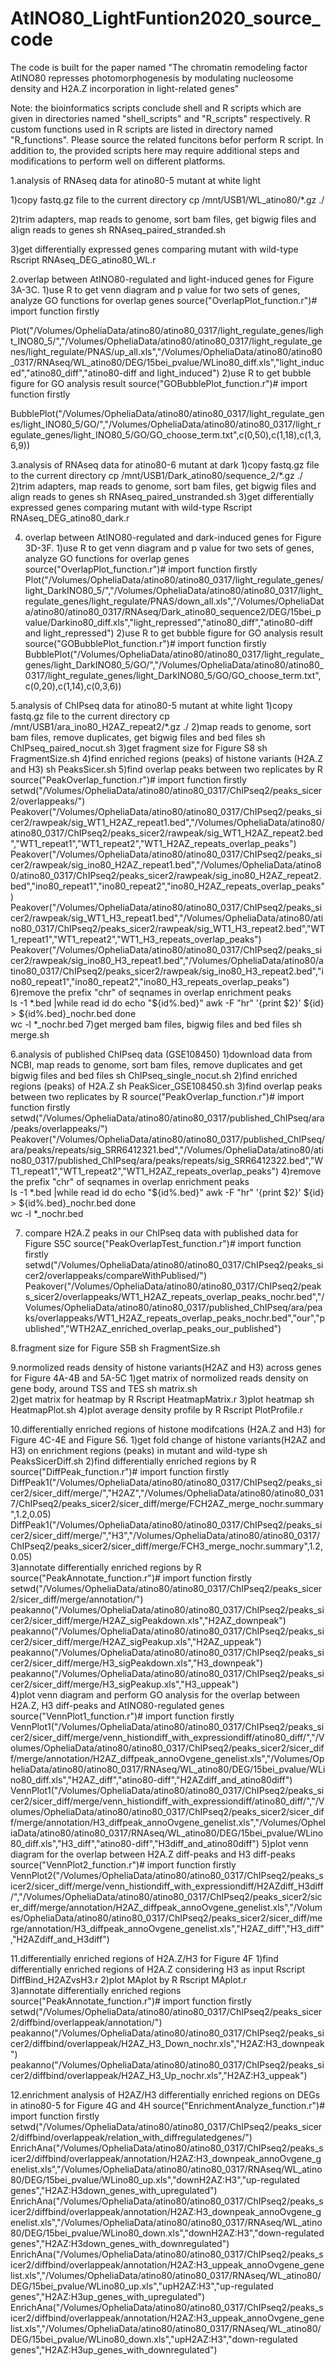 # AtINO80_LightFuntion2020_source_code
The code is built for the paper named "The chromatin remodeling factor AtINO80 represses photomorphogenesis by modulating nucleosome density and H2A.Z incorporation in light-related genes"

Note: the bioinformatics scripts conclude shell and R scripts which are given in directories named "shell_scripts" and "R_scripts" respectively. R custom functions used in R scripts are listed in directory named "R_functions". Please source the related funcitons befor perform R script. In addition to, the provided scripts here may require additional steps and modifications to perform well on different platforms.

1.analysis of RNAseq data for atino80-5 mutant at white light

1)copy fastq.gz file to the current directory
     cp /mnt/USB1/WL_atino80/*.gz ./

2)trim adapters, map reads to genome, sort bam files, get bigwig files and align reads to genes
     sh RNAseq_paired_stranded.sh

3)get differentially expressed genes comparing mutant with wild-type
     Rscript RNAseq_DEG_atino80_WL.r

2.overlap between AtINO80-regulated and light-induced genes for Figure 3A-3C. 
  1)use R to get venn diagram and p value for two sets of genes, analyze GO functions for overlap genes
source("OverlapPlot_function.r")# import function firstly
 
Plot("/Volumes/OpheliaData/atino80/atino80_0317/light_regulate_genes/light_INO80_5/","/Volumes/OpheliaData/atino80/atino80_0317/light_regulate_genes/light_regulate/PNAS/up_all.xls","/Volumes/OpheliaData/atino80/atino80_0317/RNAseq/WL_atino80/DEG/15bei_pvalue/WLino80_diff.xls","light_induced","atino80_diff","atino80-diff and light_induced")
  2)use R to get bubble figure for GO analysis result 
source("GOBubblePlot_function.r")# import function firstly
     
BubblePlot("/Volumes/OpheliaData/atino80/atino80_0317/light_regulate_genes/light_INO80_5/GO/","/Volumes/OpheliaData/atino80/atino80_0317/light_regulate_genes/light_INO80_5/GO/GO_choose_term.txt",c(0,50),c(1,18),c(1,3,6,9))
     
3.analysis of RNAseq data for atino80-6 mutant at dark
  1)copy fastq.gz file to the current directory
     cp /mnt/USB1/Dark_atino80/sequence_2/*.gz ./
  2)trim adapters, map reads to genome, sort bam files, get bigwig files and align reads to genes
     sh RNAseq_paired_unstranded.sh
  3)get differentially expressed genes comparing mutant with wild-type
     Rscript RNAseq_DEG_atino80_dark.r

4. overlap between AtINO80-regulated and dark-induced genes for Figure 3D-3F. 
  1)use R to get venn diagram and p value for two sets of genes, analyze GO functions for overlap genes
     source("OverlapPlot_function.r")# import function firstly
     Plot("/Volumes/OpheliaData/atino80/atino80_0317/light_regulate_genes/light_DarkINO80_5/","/Volumes/OpheliaData/atino80/atino80_0317/light_regulate_genes/light_regulate/PNAS/down_all.xls","/Volumes/OpheliaData/atino80/atino80_0317/RNAseq/Dark_atino80_sequence2/DEG/15bei_pvalue/Darkino80_diff.xls","light_repressed","atino80_diff","atino80-diff and light_repressed")
  2)use R to get bubble figure for GO analysis result 
     source("GOBubblePlot_function.r")# import function firstly
     BubblePlot("/Volumes/OpheliaData/atino80/atino80_0317/light_regulate_genes/light_DarkINO80_5/GO/","/Volumes/OpheliaData/atino80/atino80_0317/light_regulate_genes/light_DarkINO80_5/GO/GO_choose_term.txt",c(0,20),c(1,14),c(0,3,6))
      
5.analysis of ChIPseq data for atino80-5 mutant at white light
  1)copy fastq.gz file to the current directory
     cp /mnt/USB1/ara_ino80_H2AZ_repeat2/*.gz ./
  2)map reads to genome, sort bam files, remove duplicates, get bigwig files and bed files
     sh ChIPseq_paired_nocut.sh
  3)get fragment size for Figure S8 
     sh FragmentSize.sh 
  4)find enriched regions (peaks) of histone variants (H2A.Z and H3)
     sh PeaksSicer.sh
  5)find overlap peaks between two replicates by R
     source("PeakOverlap_function.r")# import function firstly
     setwd("/Volumes/OpheliaData/atino80/atino80_0317/ChIPseq2/peaks_sicer2/overlappeaks/") 
     Peakover("/Volumes/OpheliaData/atino80/atino80_0317/ChIPseq2/peaks_sicer2/rawpeak/sig_WT1_H2AZ_repeat1.bed","/Volumes/OpheliaData/atino80/atino80_0317/ChIPseq2/peaks_sicer2/rawpeak/sig_WT1_H2AZ_repeat2.bed","WT1_repeat1","WT1_repeat2","WT1_H2AZ_repeats_overlap_peaks")
     Peakover("/Volumes/OpheliaData/atino80/atino80_0317/ChIPseq2/peaks_sicer2/rawpeak/sig_ino80_H2AZ_repeat1.bed","/Volumes/OpheliaData/atino80/atino80_0317/ChIPseq2/peaks_sicer2/rawpeak/sig_ino80_H2AZ_repeat2.bed","ino80_repeat1","ino80_repeat2","ino80_H2AZ_repeats_overlap_peaks")
     Peakover("/Volumes/OpheliaData/atino80/atino80_0317/ChIPseq2/peaks_sicer2/rawpeak/sig_WT1_H3_repeat1.bed","/Volumes/OpheliaData/atino80/atino80_0317/ChIPseq2/peaks_sicer2/rawpeak/sig_WT1_H3_repeat2.bed","WT1_repeat1","WT1_repeat2","WT1_H3_repeats_overlap_peaks")
     Peakover("/Volumes/OpheliaData/atino80/atino80_0317/ChIPseq2/peaks_sicer2/rawpeak/sig_ino80_H3_repeat1.bed","/Volumes/OpheliaData/atino80/atino80_0317/ChIPseq2/peaks_sicer2/rawpeak/sig_ino80_H3_repeat2.bed","ino80_repeat1","ino80_repeat2","ino80_H3_repeats_overlap_peaks")
  6)remove the prefix "chr" of seqnames in overlap enrichment peaks    
     ls -1 *.bed |while read id
     do
     echo "${id%.bed}" 
     awk -F "hr" '{print  $2}' ${id} >  ${id%.bed}_nochr.bed
     done  
     wc -l *_nochr.bed
  7)get merged bam files, bigwig files and bed files
     sh merge.sh   

6.analysis of published ChIPseq data (GSE108450)
  1)download data from NCBI, map reads to genome, sort bam files, remove duplicates and get bigwig files and bed files
     sh ChIPseq_single_nocut.sh
  2)find enriched regions (peaks) of H2A.Z
     sh PeakSicer_GSE108450.sh
  3)find overlap peaks between two replicates by R
     source("PeakOverlap_function.r")# import function firstly
     setwd("/Volumes/OpheliaData/atino80/atino80_0317/published_ChIPseq/ara/peaks/overlappeaks/") 
     Peakover("/Volumes/OpheliaData/atino80/atino80_0317/published_ChIPseq/ara/peaks/repeats/sig_SRR6412321.bed","/Volumes/OpheliaData/atino80/atino80_0317/published_ChIPseq/ara/peaks/repeats/sig_SRR6412322.bed","WT1_repeat1","WT1_repeat2","WT1_H2AZ_repeats_overlap_peaks")
  4)remove the prefix "chr" of seqnames in overlap enrichment peaks    
     ls -1 *.bed |while read id
     do
     echo "${id%.bed}" 
     awk -F "hr" '{print  $2}' ${id} >  ${id%.bed}_nochr.bed
     done  
     wc -l *_nochr.bed 

7. compare H2A.Z peaks in our ChIPseq data with published data for Figure S5C
     source("PeakOverlapTest_function.r")# import function firstly  
     setwd("/Volumes/OpheliaData/atino80/atino80_0317/ChIPseq2/peaks_sicer2/overlappeaks/compareWithPublised/") 
     Peakover("/Volumes/OpheliaData/atino80/atino80_0317/ChIPseq2/peaks_sicer2/overlappeaks/WT1_H2AZ_repeats_overlap_peaks_nochr.bed","/Volumes/OpheliaData/atino80/atino80_0317/published_ChIPseq/ara/peaks/overlappeaks/WT1_H2AZ_repeats_overlap_peaks_nochr.bed","our","published","WTH2AZ_enriched_overlap_peaks_our_published")   
     
8.fragment size for Figure S5B
     sh FragmentSize.sh 
     
9.normolized reads density of histone variants(H2AZ and H3) across genes for Figure 4A-4B and 5A-5C
  1)get matrix of normolized reads density on gene body, around TSS and TES
     sh matrix.sh  
  2)get matrix for heatmap by R
     Rscript HeatmapMatrix.r
  3)plot heatmap
     sh HeatmapPlot.sh
  4)plot average density profile by R
     Rscript PlotProfile.r     
  
10.differentially enriched regions of histone modifcations (H2A.Z and H3) for Figure 4C-4E and Figure S6.
  1)get fold change of histone variants(H2AZ and H3) on enrichment regions (peaks) in mutant and wild-type
     sh PeaksSicerDiff.sh
  2)find differentially enriched regions by R
     source("DiffPeak_function.r")# import function firstly  
     DiffPeak1("/Volumes/OpheliaData/atino80/atino80_0317/ChIPseq2/peaks_sicer2/sicer_diff/merge/","H2AZ","/Volumes/OpheliaData/atino80/atino80_0317/ChIPseq2/peaks_sicer2/sicer_diff/merge/FCH2AZ_merge_nochr.summary",1.2,0.05)
     DiffPeak1("/Volumes/OpheliaData/atino80/atino80_0317/ChIPseq2/peaks_sicer2/sicer_diff/merge/","H3","/Volumes/OpheliaData/atino80/atino80_0317/ChIPseq2/peaks_sicer2/sicer_diff/merge/FCH3_merge_nochr.summary",1.2,0.05)   
  3)annotate differentially enriched regions by R
     source("PeakAnnotate_function.r")# import function firstly 
     setwd("/Volumes/OpheliaData/atino80/atino80_0317/ChIPseq2/peaks_sicer2/sicer_diff/merge/annotation/")
     peakanno("/Volumes/OpheliaData/atino80/atino80_0317/ChIPseq2/peaks_sicer2/sicer_diff/merge/H2AZ_sigPeakdown.xls","H2AZ_downpeak")
     peakanno("/Volumes/OpheliaData/atino80/atino80_0317/ChIPseq2/peaks_sicer2/sicer_diff/merge/H2AZ_sigPeakup.xls","H2AZ_uppeak")
     peakanno("/Volumes/OpheliaData/atino80/atino80_0317/ChIPseq2/peaks_sicer2/sicer_diff/merge/H3_sigPeakdown.xls","H3_downpeak")
     peakanno("/Volumes/OpheliaData/atino80/atino80_0317/ChIPseq2/peaks_sicer2/sicer_diff/merge/H3_sigPeakup.xls","H3_uppeak")     
  4)plot venn diagram and perform GO analysis for the overlap between H2A.Z, H3 diff-peaks and AtINO80-regulated genes
     source("VennPlot1_function.r")# import function firstly 
     VennPlot1("/Volumes/OpheliaData/atino80/atino80_0317/ChIPseq2/peaks_sicer2/sicer_diff/merge/venn_histiondiff_with_expressiondiff/atino80_diff/","/Volumes/OpheliaData/atino80/atino80_0317/ChIPseq2/peaks_sicer2/sicer_diff/merge/annotation/H2AZ_diffpeak_annoOvgene_genelist.xls","/Volumes/OpheliaData/atino80/atino80_0317/RNAseq/WL_atino80/DEG/15bei_pvalue/WLino80_diff.xls","H2AZ_diff","atino80-diff","H2AZdiff_and_atino80diff")
     VennPlot1("/Volumes/OpheliaData/atino80/atino80_0317/ChIPseq2/peaks_sicer2/sicer_diff/merge/venn_histiondiff_with_expressiondiff/atino80_diff/","/Volumes/OpheliaData/atino80/atino80_0317/ChIPseq2/peaks_sicer2/sicer_diff/merge/annotation/H3_diffpeak_annoOvgene_genelist.xls","/Volumes/OpheliaData/atino80/atino80_0317/RNAseq/WL_atino80/DEG/15bei_pvalue/WLino80_diff.xls","H3_diff","atino80-diff","H3diff_and_atino80diff")
  5)plot venn diagram for the overlap between H2A.Z diff-peaks and H3 diff-peaks 
     source("VennPlot2_function.r")# import function firstly 
     VennPlot2("/Volumes/OpheliaData/atino80/atino80_0317/ChIPseq2/peaks_sicer2/sicer_diff/merge/venn_histiondiff_with_expressiondiff/H2AZdiff_H3diff/","/Volumes/OpheliaData/atino80/atino80_0317/ChIPseq2/peaks_sicer2/sicer_diff/merge/annotation/H2AZ_diffpeak_annoOvgene_genelist.xls","/Volumes/OpheliaData/atino80/atino80_0317/ChIPseq2/peaks_sicer2/sicer_diff/merge/annotation/H3_diffpeak_annoOvgene_genelist.xls","H2AZ_diff","H3_diff","H2AZdiff_and_H3diff")
  
11.differentially enriched regions of H2A.Z/H3 for Figure 4F
  1)find differentially enriched regions of H2A.Z considering H3 as input
     Rscript DiffBind_H2AZvsH3.r 
  2)plot MAplot by R
     Rscript MAplot.r  
  3)annotate differentially enriched regions
     source("PeakAnnotate_function.r")# import function firstly 
     setwd("/Volumes/OpheliaData/atino80/atino80_0317/ChIPseq2/peaks_sicer2/diffbind/overlappeak/annotation/")
     peakanno("/Volumes/OpheliaData/atino80/atino80_0317/ChIPseq2/peaks_sicer2/diffbind/overlappeak/H2AZ_H3_Down_nochr.xls","H2AZ:H3_downpeak")
     peakanno("/Volumes/OpheliaData/atino80/atino80_0317/ChIPseq2/peaks_sicer2/diffbind/overlappeak/H2AZ_H3_Up_nochr.xls","H2AZ:H3_uppeak")

12.enrichment analysis of H2AZ/H3 differentially enriched regions on DEGs in atino80-5 for Figure 4G and 4H
     source("EnrichmentAnalyze_function.r")# import function firstly 
     setwd("/Volumes/OpheliaData/atino80/atino80_0317/ChIPseq2/peaks_sicer2/diffbind/overlappeak/relation_with_diffregulatedgenes/")
     EnrichAna("/Volumes/OpheliaData/atino80/atino80_0317/ChIPseq2/peaks_sicer2/diffbind/overlappeak/annotation/H2AZ:H3_downpeak_annoOvgene_genelist.xls","/Volumes/OpheliaData/atino80/atino80_0317/RNAseq/WL_atino80/DEG/15bei_pvalue/WLino80_up.xls","downH2AZ:H3","up-regulated genes","H2AZ:H3down_genes_with_upregulated")
     EnrichAna("/Volumes/OpheliaData/atino80/atino80_0317/ChIPseq2/peaks_sicer2/diffbind/overlappeak/annotation/H2AZ:H3_downpeak_annoOvgene_genelist.xls","/Volumes/OpheliaData/atino80/atino80_0317/RNAseq/WL_atino80/DEG/15bei_pvalue/WLino80_down.xls","downH2AZ:H3","down-regulated genes","H2AZ:H3down_genes_with_downregulated")
     EnrichAna("/Volumes/OpheliaData/atino80/atino80_0317/ChIPseq2/peaks_sicer2/diffbind/overlappeak/annotation/H2AZ:H3_uppeak_annoOvgene_genelist.xls","/Volumes/OpheliaData/atino80/atino80_0317/RNAseq/WL_atino80/DEG/15bei_pvalue/WLino80_up.xls","upH2AZ:H3","up-regulated genes","H2AZ:H3up_genes_with_upregulated")
     EnrichAna("/Volumes/OpheliaData/atino80/atino80_0317/ChIPseq2/peaks_sicer2/diffbind/overlappeak/annotation/H2AZ:H3_uppeak_annoOvgene_genelist.xls","/Volumes/OpheliaData/atino80/atino80_0317/RNAseq/WL_atino80/DEG/15bei_pvalue/WLino80_down.xls","upH2AZ:H3","down-regulated genes","H2AZ:H3up_genes_with_downregulated")



